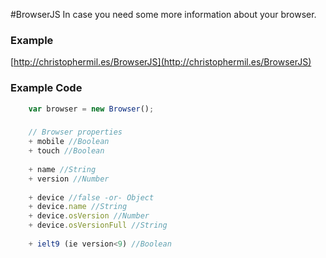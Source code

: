 #BrowserJS
In case you need some more information about your browser.

### Example
[http://christophermil.es/BrowserJS](http://christophermil.es/BrowserJS)

### Example Code
```javascript
	var browser = new Browser();
```

### 
```javascript
	// Browser properties
	+ mobile //Boolean
	+ touch	//Boolean
	
	+ name //String
	+ version //Number
	
	+ device //false -or- Object
	+ device.name //String
	+ device.osVersion //Number
	+ device.osVersionFull //String
	
	+ ielt9 (ie version<9) //Boolean
```
